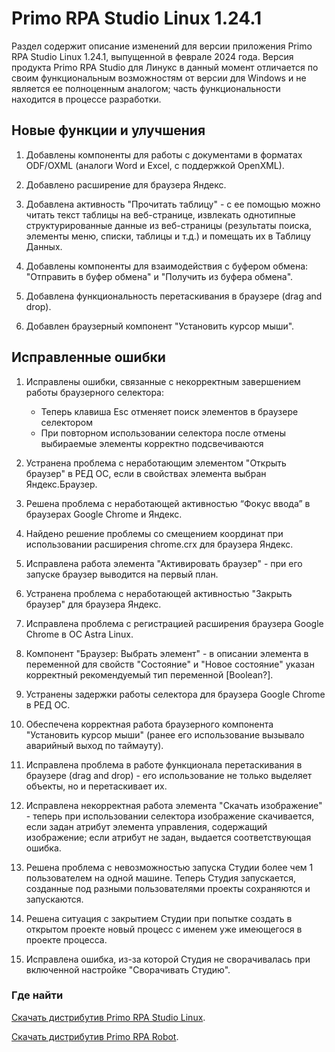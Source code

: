 # Primo RPA Studio Linux 1.24.1

Раздел содержит описание изменений для версии приложения Primo RPA Studio Linux 1.24.1, выпущенной в феврале 2024 года.
Версия продукта Primo RPA Studio для Линукс в данный момент отличается по своим функциональным возможностям от версии для Windows и не является ее полноценным аналогом; часть функциональности находится в процессе разработки. 

## Новые функции и улучшения

1. Добавлены компоненты для работы с документами в форматах ODF/OXML (аналоги Word и Excel, с поддержкой OpenXML).

2. Добавлено расширение для браузера Яндекс.

3. Добавлена активность "Прочитать таблицу" - с ее помощью можно читать текст таблицы на веб-странице, извлекать однотипные структурированные данные из веб-страницы (результаты поиска, элементы меню, списки, таблицы и т.д.) и помещать их в Таблицу Данных.

4. Добавлены компоненты для взаимодействия с буфером обмена: "Отправить в буфер обмена" и "Получить из буфера обмена".

5. Добавлена функциональность перетаскивания в браузере (drag and drop).

6. Добавлен браузерный компонент "Установить курсор мыши".


## Исправленные ошибки 

1. Исправлены ошибки, связанные с некорректным завершением работы браузерного селектора:
   * Теперь клавиша Esc отменяет поиск элементов в браузере селектором
   * При повторном использовании селектора после отмены выбираемые элементы корректно подсвечиваются

2. Устранена проблема с неработающим элементом "Открыть браузер" в РЕД ОС, если в свойствах элемента выбран Яндекс.Браузер.

3. Решена проблема с неработающей активностью “Фокус ввода” в браузерах Google Chrome и Яндекс.
  
4. Найдено решение проблемы со смещением координат при использовании расширения chrome.crx для браузера Яндекс.

5. Исправлена работа элемента "Активировать браузер" - при его запуске браузер выводится на первый план.

6. Устранена проблема с неработающей активностью "Закрыть браузер" для браузера Яндекс.

7. Исправлена проблема с регистрацией расширения браузера Google Chrome в ОС Astra Linux.
  
8. Компонент "Браузер: Выбрать элемент" - в описании элемента в переменной для свойств "Состояние" и "Новое состояние" указан корректный рекомендуемый тип переменной [Boolean?].

9. Устранены задержки работы селектора для браузера Google Chrome в РЕД ОС.

10. Обеспечена корректная работа браузерного компонента "Установить курсор мыши" (ранее его использование вызывало аварийный выход по таймауту).

11. Исправлена проблема в работе функционала перетаскивания в браузере (drag and drop) - его использование не только выделяет объекты, но и перетаскивает их.

12. Исправлена некорректная работа элемента "Скачать изображение" - теперь при использовании селектора изображение скачивается, если задан атрибут элемента управления, содержащий изображение; если атрибут не задан, выдается соответствующая ошибка.

13. Решена проблема с невозможностью запуска Студии более чем 1 пользователем на одной машине. Теперь Студия запускается, созданные под разными пользователями проекты сохраняются и запускаются.

14. Решена ситуация с закрытием Студии при попытке создать в открытом проекте новый процесс с именем уже имеющегося в проекте процесса.

15. Исправлена ошибка, из-за которой Студия не сворачивалась при включенной настройке "Сворачивать Студию".


### Где найти 

[Скачать дистрибутив Primo RPA Studio Linux](http://disk3.primo-rpa.ru/index.php/s/t9BHBjR6PP06Yax?path=%2FRelease%2FStudio).

[Скачать дистрибутив Primo RPA Robot](http://disk3.primo-rpa.ru/index.php/s/t9BHBjR6PP06Yax?path=%2FRelease%2FRobot).



 



